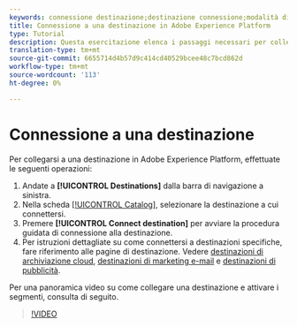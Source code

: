 ```yaml
---
keywords: connessione destinazione;destinazione connessione;modalità di connessione della destinazione
title: Connessione a una destinazione in Adobe Experience Platform
type: Tutorial
description: Questa esercitazione elenca i passaggi necessari per collegare una destinazione in Adobe Experience Platform
translation-type: tm+mt
source-git-commit: 6655714d4b57d9c414cd40529bcee48c7bcd862d
workflow-type: tm+mt
source-wordcount: '113'
ht-degree: 0%

---
```



# Connessione a una destinazione

Per collegarsi a una destinazione in Adobe Experience Platform, effettuate le seguenti operazioni:

1. Andate a **[!UICONTROL Destinations]** dalla barra di navigazione a sinistra.
2. Nella scheda [[!UICONTROL Catalog]](./destinations-workspace.md#catalog), selezionare la destinazione a cui connettersi.
3. Premere **[!UICONTROL Connect destination]** per avviare la procedura guidata di connessione alla destinazione.
4. Per istruzioni dettagliate su come connettersi a destinazioni specifiche, fare riferimento alle pagine di destinazione. Vedere [destinazioni di archiviazione cloud](../catalog/cloud-storage/workflow.md), [destinazioni di marketing e-mail](../catalog/email-marketing/overview.md) e [destinazioni di pubblicità](../catalog/advertising/overview.md).

Per una panoramica video su come collegare una destinazione e attivare i segmenti, consulta di seguito.

>[!VIDEO](https://video.tv.adobe.com/v/29710?quality=12)